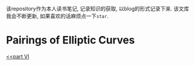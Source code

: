 该repository作为本人读书笔记, 记录知识的获取, 以blog的形式记录下来. 该文库我会不断更新, 如果喜欢的话麻烦点一下`star`. 

# Pairings of Elliptic Curves

[<<part VI](./6.The_Pinocchio_Protocol.md)
